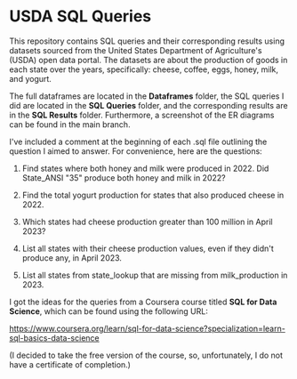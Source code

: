 # USDA SQL Queries

This repository contains SQL queries and their corresponding results using datasets sourced from the United States Department of Agriculture's (USDA) open data portal. The datasets are about the production of goods in each state over the years, specifically: cheese, coffee, eggs, honey, milk, and yogurt.

The full dataframes are located in the **Dataframes** folder, the SQL queries I did are located in the **SQL Queries** folder, and the corresponding results are in the **SQL Results** folder. Furthermore, a screenshot of the ER diagrams can be found in the main branch.

I've included a comment at the beginning of each .sql file outlining the question I aimed to answer. For convenience, here are the questions:

1) Find states where both honey and milk were produced in 2022. Did State_ANSI "35" produce both honey and milk in 2022?

2) Find the total yogurt production for states that also produced cheese in 2022.

3) Which states had cheese production greater than 100 million in April 2023?

4) List all states with their cheese production values, even if they didn't produce any, in April 2023.

5) List all states from state_lookup that are missing from milk_production in 2023.

I got the ideas for the queries from a Coursera course titled **SQL for Data Science**, which can be found using the following URL: 

https://www.coursera.org/learn/sql-for-data-science?specialization=learn-sql-basics-data-science

(I decided to take the free version of the course, so, unfortunately, I do not have a certificate of completion.)
